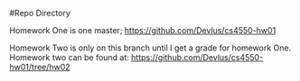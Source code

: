 #Repo Directory

Homework One is one master;
https://github.com/Devlus/cs4550-hw01

Homework Two is only on this branch until I get a grade for homework One.
Homework two can be found at:
https://github.com/Devlus/cs4550-hw01/tree/hw02